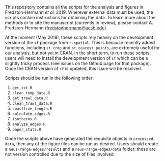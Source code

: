 This repository contains all the scripts for the analysis and figures in Fredston-Hermann *et al.* 2019. Wherever external data must be used, the scripts contain instructions for obtaining the data. To learn more about the methods or to cite the manuscript (currently in review), please contact A. Fredston-Hermann (fredstonhermann@ucsb.edu). 

At the moment (May 2019), these scripts rely heavily on the development version of the `sf` package from `r-spatial`. This is because recently added functions, including `st_crop` and `st_nearest_points`, are extremely useful for our analysis, but not yet in CRAN. In the short term, to run these scripts, users will need to install the development version of `sf` which can be a slightly tricky process (see issues on the Github page for that package). Once the CRAN version of `sf` is updated, this issue will be resolved. 

Scripts should be run in the following order: 

1. `get_sst.R`
1. `clean_temp_data.R`
1. `get_trawl_data.R`
1. `clean_trawl_data.R`
1. `coastline_length.R`
1. `calculate_edges.R`
1. `isotherms.R`
1. `analyze_edges.R`
1. `paper_stats.R`

Once the scripts above have generated the requisite objects in `processed-data`, then any of the figure files can be run as desired. Users should create a `neus-range-edges/results` and a `neus-range-edges/data` folder; these are not version controlled due to the size of files involved. 
